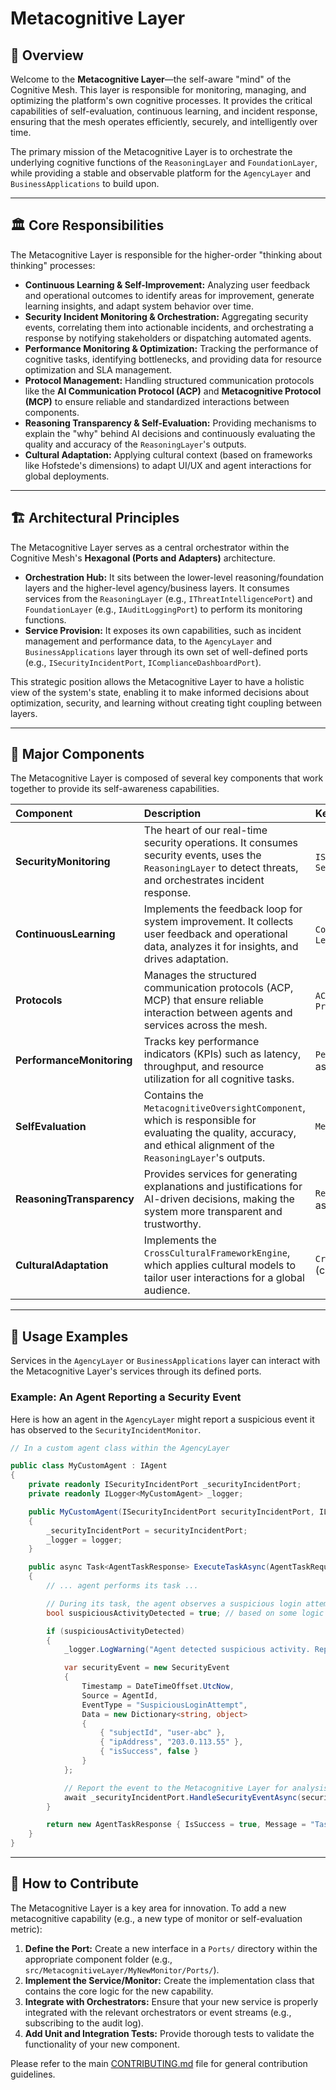 # Metacognitive Layer

## 🎯 Overview

Welcome to the **Metacognitive Layer**—the self-aware "mind" of the Cognitive Mesh. This layer is responsible for monitoring, managing, and optimizing the platform's own cognitive processes. It provides the critical capabilities of self-evaluation, continuous learning, and incident response, ensuring that the mesh operates efficiently, securely, and intelligently over time.

The primary mission of the Metacognitive Layer is to orchestrate the underlying cognitive functions of the `ReasoningLayer` and `FoundationLayer`, while providing a stable and observable platform for the `AgencyLayer` and `BusinessApplications` to build upon.

---

## 🏛️ Core Responsibilities

The Metacognitive Layer is responsible for the higher-order "thinking about thinking" processes:

-   **Continuous Learning & Self-Improvement:** Analyzing user feedback and operational outcomes to identify areas for improvement, generate learning insights, and adapt system behavior over time.
-   **Security Incident Monitoring & Orchestration:** Aggregating security events, correlating them into actionable incidents, and orchestrating a response by notifying stakeholders or dispatching automated agents.
-   **Performance Monitoring & Optimization:** Tracking the performance of cognitive tasks, identifying bottlenecks, and providing data for resource optimization and SLA management.
-   **Protocol Management:** Handling structured communication protocols like the **AI Communication Protocol (ACP)** and **Metacognitive Protocol (MCP)** to ensure reliable and standardized interactions between components.
-   **Reasoning Transparency & Self-Evaluation:** Providing mechanisms to explain the "why" behind AI decisions and continuously evaluating the quality and accuracy of the `ReasoningLayer`'s outputs.
-   **Cultural Adaptation:** Applying cultural context (based on frameworks like Hofstede's dimensions) to adapt UI/UX and agent interactions for global deployments.

---

## 🏗️ Architectural Principles

The Metacognitive Layer serves as a central orchestrator within the Cognitive Mesh's **Hexagonal (Ports and Adapters)** architecture.

-   **Orchestration Hub:** It sits between the lower-level reasoning/foundation layers and the higher-level agency/business layers. It consumes services from the `ReasoningLayer` (e.g., `IThreatIntelligencePort`) and `FoundationLayer` (e.g., `IAuditLoggingPort`) to perform its monitoring functions.
-   **Service Provision:** It exposes its own capabilities, such as incident management and performance data, to the `AgencyLayer` and `BusinessApplications` layer through its own set of well-defined ports (e.g., `ISecurityIncidentPort`, `IComplianceDashboardPort`).

This strategic position allows the Metacognitive Layer to have a holistic view of the system's state, enabling it to make informed decisions about optimization, security, and learning without creating tight coupling between layers.

---

## 🧩 Major Components

The Metacognitive Layer is composed of several key components that work together to provide its self-awareness capabilities.

| Component | Description | Key Files |
| :--- | :--- | :--- |
| **SecurityMonitoring** | The heart of our real-time security operations. It consumes security events, uses the `ReasoningLayer` to detect threats, and orchestrates incident response. | `ISecurityIncidentPort.cs`, `SecurityIncidentMonitor.cs` |
| **ContinuousLearning** | Implements the feedback loop for system improvement. It collects user feedback and operational data, analyzes it for insights, and drives adaptation. | `ContinuousLearningComponent.cs`, `LearningManager.cs` |
| **Protocols** | Manages the structured communication protocols (ACP, MCP) that ensure reliable interaction between agents and services across the mesh. | `ACPHandler.cs`, `MCPHandler.cs`, `ProtocolOrchestrator.cs` |
| **PerformanceMonitoring** | Tracks key performance indicators (KPIs) such as latency, throughput, and resource utilization for all cognitive tasks. | `PerformanceMonitoring.csproj` (and associated services) |
| **SelfEvaluation** | Contains the `MetacognitiveOversightComponent`, which is responsible for evaluating the quality, accuracy, and ethical alignment of the `ReasoningLayer`'s outputs. | `MetacognitiveOversightComponent.cs` |
| **ReasoningTransparency** | Provides services for generating explanations and justifications for AI-driven decisions, making the system more transparent and trustworthy. | `ReasoningTransparency.csproj` (and associated services) |
| **CulturalAdaptation** | Implements the `CrossCulturalFrameworkEngine`, which applies cultural models to tailor user interactions for a global audience. | `CrossCulturalFrameworkEngine.cs` (conceptual) |

---

## 🚀 Usage Examples

Services in the `AgencyLayer` or `BusinessApplications` layer can interact with the Metacognitive Layer's services through its defined ports.

### Example: An Agent Reporting a Security Event

Here is how an agent in the `AgencyLayer` might report a suspicious event it has observed to the `SecurityIncidentMonitor`.

```csharp
// In a custom agent class within the AgencyLayer

public class MyCustomAgent : IAgent
{
    private readonly ISecurityIncidentPort _securityIncidentPort;
    private readonly ILogger<MyCustomAgent> _logger;

    public MyCustomAgent(ISecurityIncidentPort securityIncidentPort, ILogger<MyCustomAgent> logger)
    {
        _securityIncidentPort = securityIncidentPort;
        _logger = logger;
    }

    public async Task<AgentTaskResponse> ExecuteTaskAsync(AgentTaskRequest request)
    {
        // ... agent performs its task ...

        // During its task, the agent observes a suspicious login attempt
        bool suspiciousActivityDetected = true; // based on some logic

        if (suspiciousActivityDetected)
        {
            _logger.LogWarning("Agent detected suspicious activity. Reporting to SecurityIncidentMonitor.");

            var securityEvent = new SecurityEvent
            {
                Timestamp = DateTimeOffset.UtcNow,
                Source = AgentId,
                EventType = "SuspiciousLoginAttempt",
                Data = new Dictionary<string, object>
                {
                    { "subjectId", "user-abc" },
                    { "ipAddress", "203.0.113.55" },
                    { "isSuccess", false }
                }
            };

            // Report the event to the Metacognitive Layer for analysis and correlation
            await _securityIncidentPort.HandleSecurityEventAsync(securityEvent);
        }

        return new AgentTaskResponse { IsSuccess = true, Message = "Task completed." };
    }
}
```

---

## 🤝 How to Contribute

The Metacognitive Layer is a key area for innovation. To add a new metacognitive capability (e.g., a new type of monitor or self-evaluation metric):

1.  **Define the Port:** Create a new interface in a `Ports/` directory within the appropriate component folder (e.g., `src/MetacognitiveLayer/MyNewMonitor/Ports/`).
2.  **Implement the Service/Monitor:** Create the implementation class that contains the core logic for the new capability.
3.  **Integrate with Orchestrators:** Ensure that your new service is properly integrated with the relevant orchestrators or event streams (e.g., subscribing to the audit log).
4.  **Add Unit and Integration Tests:** Provide thorough tests to validate the functionality of your new component.

Please refer to the main [CONTRIBUTING.md](../../CONTRIBUTING.md) file for general contribution guidelines.
